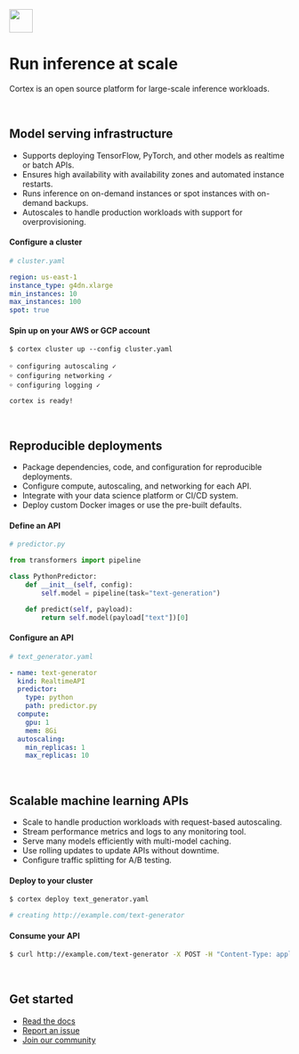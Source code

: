 <img src='https://s3-us-west-2.amazonaws.com/cortex-public/logo.png' height='42'>

<br>

# Run inference at scale

Cortex is an open source platform for large-scale inference workloads.

<br>

## Model serving infrastructure

* Supports deploying TensorFlow, PyTorch, and other models as realtime or batch APIs.
* Ensures high availability with availability zones and automated instance restarts.
* Runs inference on on-demand instances or spot instances with on-demand backups.
* Autoscales to handle production workloads with support for overprovisioning.

#### Configure a cluster

```yaml
# cluster.yaml

region: us-east-1
instance_type: g4dn.xlarge
min_instances: 10
max_instances: 100
spot: true
```

#### Spin up on your AWS or GCP account

```text
$ cortex cluster up --config cluster.yaml

￮ configuring autoscaling ✓
￮ configuring networking ✓
￮ configuring logging ✓

cortex is ready!
```

<br>

## Reproducible deployments

* Package dependencies, code, and configuration for reproducible deployments.
* Configure compute, autoscaling, and networking for each API.
* Integrate with your data science platform or CI/CD system.
* Deploy custom Docker images or use the pre-built defaults.

#### Define an API

```python
# predictor.py

from transformers import pipeline

class PythonPredictor:
    def __init__(self, config):
        self.model = pipeline(task="text-generation")

    def predict(self, payload):
        return self.model(payload["text"])[0]
```

#### Configure an API

```yaml
# text_generator.yaml

- name: text-generator
  kind: RealtimeAPI
  predictor:
    type: python
    path: predictor.py
  compute:
    gpu: 1
    mem: 8Gi
  autoscaling:
    min_replicas: 1
    max_replicas: 10
```

<br>

## Scalable machine learning APIs

* Scale to handle production workloads with request-based autoscaling.
* Stream performance metrics and logs to any monitoring tool.
* Serve many models efficiently with multi-model caching.
* Use rolling updates to update APIs without downtime.
* Configure traffic splitting for A/B testing.

#### Deploy to your cluster

```bash
$ cortex deploy text_generator.yaml

# creating http://example.com/text-generator
```

#### Consume your API

```bash
$ curl http://example.com/text-generator -X POST -H "Content-Type: application/json" -d '{"text": "hello world"}'
```

<br>

## Get started

* [Read the docs](https://docs.cortex.dev)
* [Report an issue](https://github.com/cortexlabs/cortex/issues)
* [Join our community](https://gitter.im/cortexlabs/cortex)
